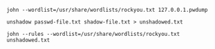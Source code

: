 
`john --wordlist=/usr/share/wordlists/rockyou.txt 127.0.0.1.pwdump`

`unshadow passwd-file.txt shadow-file.txt > unshadowed.txt`

`john --rules --wordlist=/usr/share/wordlists/rockyou.txt unshadowed.txt`


